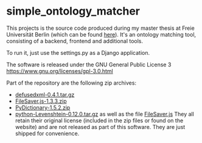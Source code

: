 # simple_ontology_matcher
This projects is the source code produced during my master thesis at Freie Universität Berlin (which can be found [here](https://github.com/Pschroet/master-thesis-ps-ontology-matching)). It's an ontology matching tool, consisting of a backend, frontend and additional tools.

To run it, just use the settings.py as a Django application.

The software is released under the GNU General Public License 3
https://www.gnu.org/licenses/gpl-3.0.html

Part of the repository are the following zip archives:
- [defusedxml-0.4.1.tar.gz](https://pypi.python.org/pypi/defusedxml/)
- [FileSaver.js-1.3.3.zip](https://github.com/eligrey/FileSaver.js)
- [PyDictionary-1.5.2.zip](https://pypi.python.org/pypi/PyDictionary)
- [python-Levenshtein-0.12.0.tar.gz](https://github.com/dimlev/pylevenshtein)
as well as the file [FileSaver.js](https://github.com/eligrey/FileSaver.js)
They all retain their original license (included in the zip files or found on the website) and are not released as part of this software. They are just shipped for convenience.
